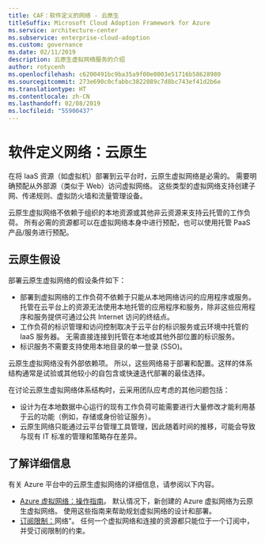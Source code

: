 ```yaml
---
title: CAF：软件定义的网络 - 云原生
titleSuffix: Microsoft Cloud Adoption Framework for Azure
ms.service: architecture-center
ms.subservice: enterprise-cloud-adoption
ms.custom: governance
ms.date: 02/11/2019
description: 云原生虚拟网络服务的介绍
author: rotycenh
ms.openlocfilehash: c6200491bc9ba35a9f00e0003e51716b58628980
ms.sourcegitcommit: 273e690c0cfabbc3822089c7d8bc743ef41d2b6e
ms.translationtype: HT
ms.contentlocale: zh-CN
ms.lasthandoff: 02/08/2019
ms.locfileid: "55900437"
---
```

# <a name="software-defined-networks-cloud-native"></a>软件定义网络：云原生

在将 IaaS 资源（如虚拟机）部署到云平台时，云原生虚拟网络是必需的。 需要明确预配从外部源（类似于 Web）访问虚拟网络。 这些类型的虚拟网络支持创建子网、传递规则、虚拟防火墙和流量管理设备。

云原生虚拟网络不依赖于组织的本地资源或其他非云资源来支持云托管的工作负荷。 所有必需的资源都可以在虚拟网络本身中进行预配，也可以使用托管 PaaS 产品/服务进行预配。

## <a name="cloud-native-assumptions"></a>云原生假设

部署云原生虚拟网络的假设条件如下：

- 部署到虚拟网络的工作负荷不依赖于只能从本地网络访问的应用程序或服务。 托管在云平台上的资源无法使用本地托管的应用程序和服务，除非这些应用程序和服务提供可通过公共 Internet 访问的终结点。
- 工作负荷的标识管理和访问控制取决于云平台的标识服务或云环境中托管的 IaaS 服务器。 无需直接连接到托管在本地或其他外部位置的标识服务。
- 标识服务不需要支持使用本地目录的单一登录 (SSO)。

云原生虚拟网络没有外部依赖项。 所以，这些网络易于部署和配置。这样的体系结构通常是试验或其他较小的自包含或快速迭代部署的最佳选择。

在讨论云原生虚拟网络体系结构时，云采用团队应考虑的其他问题包括：

- 设计为在本地数据中心运行的现有工作负荷可能需要进行大量修改才能利用基于云的功能（例如，存储或身份验证服务）。
- 云原生网络只能通过云平台管理工具管理，因此随着时间的推移，可能会导致与现有 IT 标准的管理和策略存在差异。

## <a name="learn-more"></a>了解详细信息

有关 Azure 平台中的云原生虚拟网络的详细信息，请参阅以下内容。

- [Azure 虚拟网络：操作指南](/azure/virtual-network/virtual-network-vnet-plan-design-arm)。 默认情况下，新创建的 Azure 虚拟网络为云原生虚拟网络。 使用这些指南来帮助规划虚拟网络的设计和部署。
- [订阅限制：](/azure/azure-subscription-service-limits?toc=%2fazure%2fvirtual-network%2ftoc.json#networking-limits)网络”。 任何一个虚拟网络和连接的资源都只能位于一个订阅中，并受订阅限制的约束。
